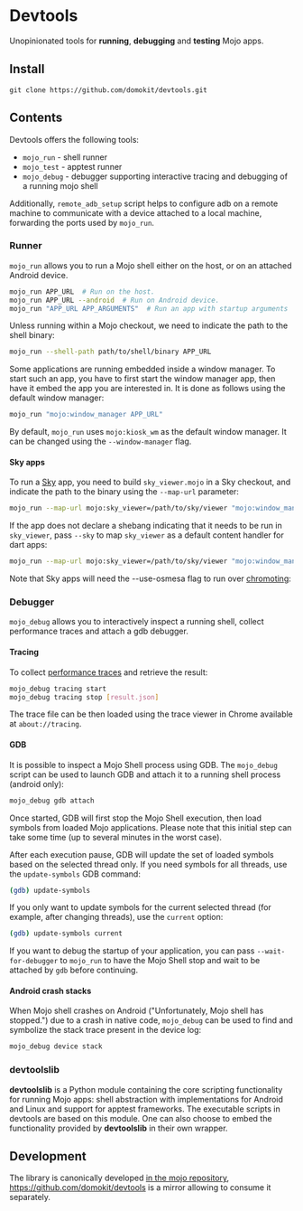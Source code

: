 # Devtools

Unopinionated tools for **running**, **debugging** and **testing** Mojo apps.

## Install

```
git clone https://github.com/domokit/devtools.git
```

## Contents

Devtools offers the following tools:

 - `mojo_run` - shell runner
 - `mojo_test` - apptest runner
 - `mojo_debug` - debugger supporting interactive tracing and debugging of a
   running mojo shell

Additionally, `remote_adb_setup` script helps to configure adb on a remote
machine to communicate with a device attached to a local machine, forwarding the
ports used by `mojo_run`.

### Runner

`mojo_run` allows you to run a Mojo shell either on the host, or on an attached
Android device.

```sh
mojo_run APP_URL  # Run on the host.
mojo_run APP_URL --android  # Run on Android device.
mojo_run "APP_URL APP_ARGUMENTS"  # Run an app with startup arguments
```

Unless running within a Mojo checkout, we need to indicate the path to the shell
binary:

```sh
mojo_run --shell-path path/to/shell/binary APP_URL
```

Some applications are running embedded inside a window manager. To start such an
app, you have to first start the window manager app, then have it embed the app
you are interested in. It is done as follows using the default window manager:

```sh
mojo_run "mojo:window_manager APP_URL"
```

By default, `mojo_run` uses `mojo:kiosk_wm` as the default window manager. It
can be changed using the `--window-manager` flag.

#### Sky apps

To run a [Sky](https://github.com/domokit/sky_engine) app, you need to build
`sky_viewer.mojo` in a Sky checkout, and indicate the path to the binary using
the `--map-url` parameter:

```sh
mojo_run --map-url mojo:sky_viewer=/path/to/sky/viewer "mojo:window_manager APP_URL"
```

If the app does not declare a shebang indicating that it needs to be run in
`sky_viewer`, pass `--sky` to map `sky_viewer` as a default content handler for
dart apps:

```sh
mojo_run --map-url mojo:sky_viewer=/path/to/sky/viewer "mojo:window_manager APP_URL" --sky
```

Note that Sky apps will need the --use-osmesa flag to run
over [chromoting](https://support.google.com/chrome/answer/1649523?hl=en):

### Debugger

`mojo_debug` allows you to interactively inspect a running shell, collect
performance traces and attach a gdb debugger.

#### Tracing
To collect [performance
traces](https://www.chromium.org/developers/how-tos/trace-event-profiling-tool)
and retrieve the result:

```sh
mojo_debug tracing start
mojo_debug tracing stop [result.json]
```

The trace file can be then loaded using the trace viewer in Chrome available at
`about://tracing`.

#### GDB
It is possible to inspect a Mojo Shell process using GDB. The `mojo_debug`
script can be used to launch GDB and attach it to a running shell process
(android only):

```sh
mojo_debug gdb attach
```

Once started, GDB will first stop the Mojo Shell execution, then load symbols
from loaded Mojo applications. Please note that this initial step can take some
time (up to several minutes in the worst case).

After each execution pause, GDB will update the set of loaded symbols based on
the selected thread only. If you need symbols for all threads, use the
`update-symbols` GDB command:
```sh
(gdb) update-symbols
```

If you only want to update symbols for the current selected thread (for example,
after changing threads), use the `current` option:
```sh
(gdb) update-symbols current
```

If you want to debug the startup of your application, you can pass
`--wait-for-debugger` to `mojo_run` to have the Mojo Shell stop and wait to be
attached by `gdb` before continuing.

#### Android crash stacks
When Mojo shell crashes on Android ("Unfortunately, Mojo shell has stopped.")
due to a crash in native code, `mojo_debug` can be used to find and symbolize
the stack trace present in the device log:

```sh
mojo_debug device stack
```

### devtoolslib

**devtoolslib** is a Python module containing the core scripting functionality
for running Mojo apps: shell abstraction with implementations for Android and
Linux and support for apptest frameworks. The executable scripts in devtools are
based on this module. One can also choose to embed the functionality provided by
**devtoolslib** in their own wrapper.

## Development

The library is canonically developed [in the mojo
repository](https://github.com/domokit/mojo/tree/master/mojo/devtools/common),
https://github.com/domokit/devtools is a mirror allowing to consume it
separately.
